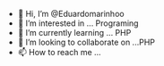 - 👋 Hi, I’m @Eduardomarinhoo
- 👀 I’m interested in ... Programing
- 🌱 I’m currently learning ... PHP
- 💞️ I’m looking to collaborate on ...PHP
- 📫 How to reach me ...

<!---
Eduardomarinhoo/Eduardomarinhoo is a ✨ special ✨ repository because its `README.md` (this file) appears on your GitHub profile.
You can click the Preview link to take a look at your changes.
--->
